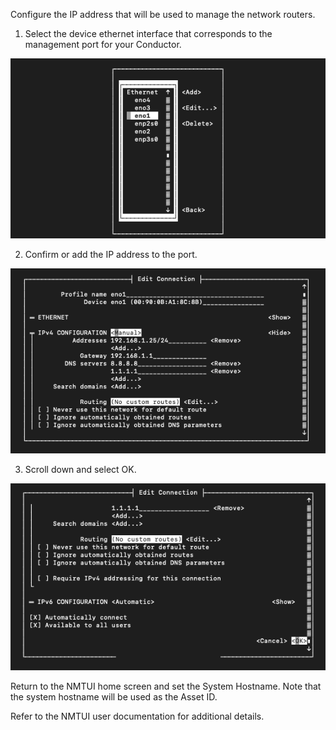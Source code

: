 <!---Set Conductor IP Address--->

Configure the IP address that will be used to manage the network routers.  

1. Select the device ethernet interface that corresponds to the management port for your Conductor.

![Config eno1](/img/nmtui-linux.png)

2. Confirm or add the IP address to the port. 

![Edit Connection 1](/img/nmtui-linux-1.png)

3. Scroll down and select OK.

![Config Connection](/img/nmtui-linux-2.png)

Return to the NMTUI home screen and set the System Hostname. Note that the system hostname will be used as the Asset ID.

Refer to the NMTUI user documentation for additional details.